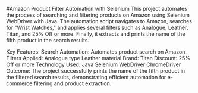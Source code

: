 #Amazon Product Filter Automation with Selenium
This project automates the process of searching and filtering products on Amazon using Selenium WebDriver with Java. The automation script navigates to Amazon, searches for "Wrist Watches," and applies several filters such as Analogue, Leather, Titan, and 25% Off or more. Finally, it extracts and prints the name of the fifth product in the search results.

Key Features:
Search Automation: Automates product search on Amazon.
Filters Applied:
Analogue type
Leather material
Brand: Titan
Discount: 25% Off or more
Technology Used:
Java
Selenium WebDriver
ChromeDriver
Outcome:
The project successfully prints the name of the fifth product in the filtered search results, demonstrating efficient automation for e-commerce filtering and product extraction.
